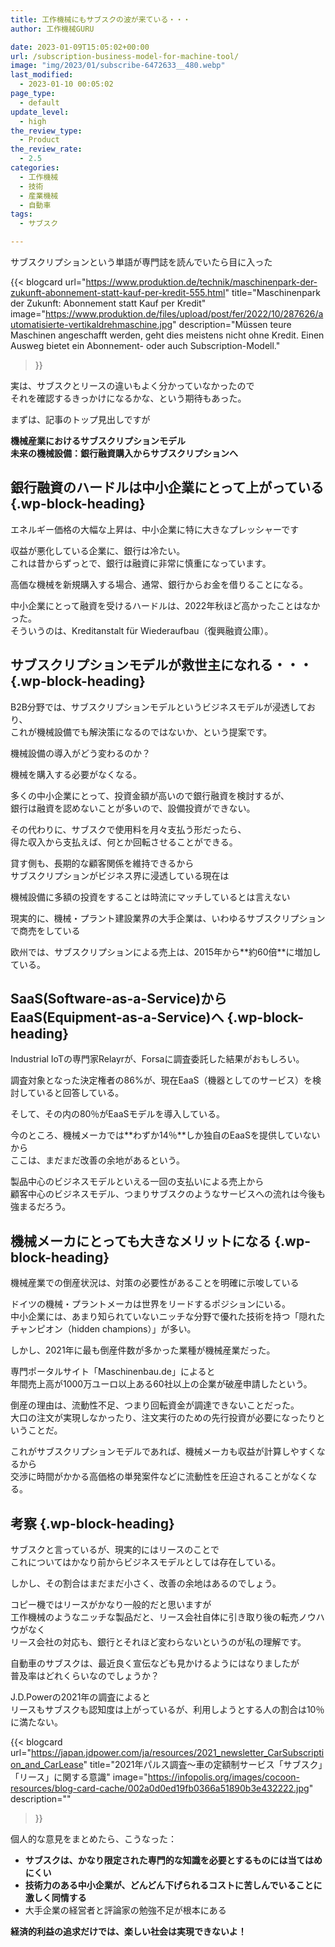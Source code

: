 ```yaml
---
title: 工作機械にもサブスクの波が来ている・・・
author: 工作機械GURU

date: 2023-01-09T15:05:02+00:00
url: /subscription-business-model-for-machine-tool/
image: "img/2023/01/subscribe-6472633__480.webp"
last_modified:
  - 2023-01-10 00:05:02
page_type:
  - default
update_level:
  - high
the_review_type:
  - Product
the_review_rate:
  - 2.5
categories:
  - 工作機械
  - 技術
  - 産業機械
  - 自動車
tags:
  - サブスク

---
```

 

サブスクリプションという単語が専門誌を読んでいたら目に入った

{{< blogcard
url="https://www.produktion.de/technik/maschinenpark-der-zukunft-abonnement-statt-kauf-per-kredit-555.html"
title="Maschinenpark der Zukunft: Abonnement statt Kauf per Kredit"
image="https://www.produktion.de/files/upload/post/fer/2022/10/287626/automatisierte-vertikaldrehmaschine.jpg"
description="Müssen teure Maschinen angeschafft werden, geht dies meistens nicht ohne Kredit. Einen Ausweg bietet ein Abonnement- oder auch Subscription-Modell."
>}} 

実は、サブスクとリースの違いもよく分かっていなかったので  
それを確認するきっかけになるかな、という期待もあった。

まずは、記事のトップ見出しですが

**<span class="fz-20px"><span class="marker">機械産業におけるサブスクリプションモデル<br />未来の機械設備：銀行融資購入からサブスクリプションへ</span></span>**

## 銀行融資のハードルは中小企業にとって上がっている {.wp-block-heading}

エネルギー価格の大幅な上昇は、中小企業に特に大きなプレッシャーです

収益が悪化している企業に、銀行は冷たい。  
これは昔からずっとで、銀行は融資に非常に慎重になっています。

高価な機械を新規購入する場合、通常、銀行からお金を借りることになる。

中小企業にとって融資を受けるハードルは、2022年秋ほど高かったことはなかった。  
そういうのは、Kreditanstalt für Wiederaufbau（復興融資公庫）。

## サブスクリプションモデルが救世主になれる・・・ {.wp-block-heading}

B2B分野では、サブスクリプションモデルというビジネスモデルが浸透しており、  
これが機械設備でも解決策になるのではないか、という提案です。

機械設備の導入がどう変わるのか？

機械を購入する必要がなくなる。

多くの中小企業にとって、投資金額が高いので銀行融資を検討するが、  
銀行は融資を認めないことが多いので、設備投資ができない。

その代わりに、サブスクで使用料を月々支払う形だったら、  
得た収入から支払えば、何とか回転させることができる。

貸す側も、長期的な顧客関係を維持できるから  
サブスクリプションがビジネス界に浸透している現在は

機械設備に多額の投資をすることは時流にマッチしているとは言えない

現実的に、機械・プラント建設業界の大手企業は、いわゆるサブスクリプションで商売をしている

欧州では、サブスクリプションによる売上は、2015年から**<span class="fz-24px"><span class="bold-red">約60倍</span></span>**に増加している。

## SaaS(Software-as-a-Service)からEaaS(Equipment-as-a-Service)へ {.wp-block-heading}

Industrial IoTの専門家Relayrが、Forsaに調査委託した結果がおもしろい。

調査対象となった決定権者の86%が、現在EaaS（機器としてのサービス）を検討していると回答している。

そして、その内の80％がEaaSモデルを導入している。

今のところ、機械メーカでは**<span class="fz-22px"><span class="bold-red">わずか14％</span></span>**しか独自のEaaSを提供していないから  
ここは、まだまだ改善の余地があるという。

製品中心のビジネスモデルといえる一回の支払いによる売上から  
顧客中心のビジネスモデル、つまりサブスクのようなサービスへの流れは今後も強まるだろう。

## 機械メーカにとっても大きなメリットになる {.wp-block-heading}

機械産業での倒産状況は、対策の必要性があることを明確に示唆している

ドイツの機械・プラントメーカは世界をリードするポジションにいる。  
中小企業には、あまり知られていないニッチな分野で優れた技術を持つ「隠れたチャンピオン（hidden champions）」が多い。

しかし、2021年に最も倒産件数が多かった業種が機械産業だった。

専門ポータルサイト「Maschinenbau.de」によると  
年間売上高が1000万ユーロ以上ある60社以上の企業が破産申請したという。

倒産の理由は、流動性不足、つまり回転資金が調達できないことだった。  
大口の注文が実現しなかったり、注文実行のための先行投資が必要になったりということだ。

これがサブスクリプションモデルであれば、機械メーカも収益が計算しやすくなるから  
交渉に時間がかかる高価格の単発案件などに流動性を圧迫されることがなくなる。

## 考察 {.wp-block-heading}

サブスクと言っているが、現実的にはリースのことで  
これについてはかなり前からビジネスモデルとしては存在している。

しかし、その割合はまだまだ小さく、改善の余地はあるのでしょう。

コピー機ではリースがかなり一般的だと思いますが  
工作機械のようなニッチな製品だと、リース会社自体に引き取り後の転売ノウハウがなく  
リース会社の対応も、銀行とそれほど変わらないというのが私の理解です。

自動車のサブスクは、最近良く宣伝なども見かけるようにはなりましたが  
普及率はどれくらいなのでしょうか？

J.D.Powerの2021年の調査によると  
リースもサブスクも認知度は上がっているが、利用しようとする人の割合は10％に満たない。

{{< blogcard
url="https://japan.jdpower.com/ja/resources/2021_newsletter_CarSubscription_and_CarLease"
title="2021年パルス調査～車の定額制サービス「サブスク」「リース」に関する意識"
image="https://infopolis.org/images/cocoon-resources/blog-card-cache/002a0d0ed19fb0366a51890b3e432222.jpg"
description=""
>}} 

個人的な意見をまとめたら、こうなった：

<ul class="wp-block-list">
  <li>
    <strong><span class="fz-18px"><span class="bold-red">サブスクは、かなり限定された専門的な知識を必要とするものには当てはめにくい</span></span></strong>
  </li>
  <li>
    <strong><span class="fz-18px"><span class="bold-red">技術力のある中小企業が、どんどん下げられるコストに苦しんでいることに激しく同情する</span></span></strong>
  </li>
  <li>
    <span class="bold-red"><span class="fz-18px">大手企業の経営者と評論家の勉強不足が根本にある</span></span>
  </li>
</ul>

<span class="fz-22px"><span class="marker-under"><strong>経済的利益の追求だけでは、楽しい社会は実現できないよ！</strong></span></span>